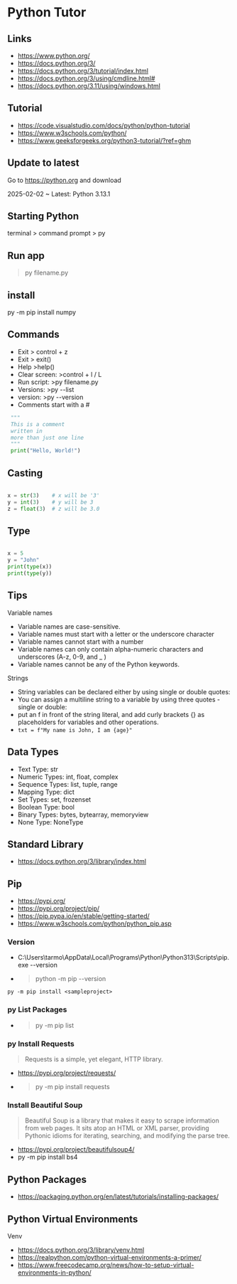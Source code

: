 # Python Tutor

## Links

* https://www.python.org/
* https://docs.python.org/3/
* https://docs.python.org/3/tutorial/index.html
* https://docs.python.org/3/using/cmdline.html#
* https://docs.python.org/3.11/using/windows.html

## Tutorial

* https://code.visualstudio.com/docs/python/python-tutorial
* https://www.w3schools.com/python/
* https://www.geeksforgeeks.org/python3-tutorial/?ref=ghm


## Update to latest

Go to https://python.org and download

2025-02-02 ~ Latest: Python 3.13.1

## Starting Python

terminal > command prompt > py

## Run app

>py filename.py

## install

py -m pip install numpy

## Commands

* Exit > control + z
* Exit > exit()
* Help >help()
* Clear screen: >control + l / L
* Run script: >py filename.py
* Versions: >py --list
* version: >py --version
* Comments start with a #

``` python
 """
 This is a comment
 written in
 more than just one line
 """
 print("Hello, World!")
```

## Casting

``` python

x = str(3)    # x will be '3'
y = int(3)    # y will be 3
z = float(3)  # z will be 3.0
```

## Type

``` python

x = 5
y = "John"
print(type(x))
print(type(y))

```

## Tips

Variable names

* Variable names are case-sensitive.
* Variable names must start with a letter or the underscore character
* Variable names cannot start with a number
* Variable names can only contain alpha-numeric characters and underscores (A-z, 0-9, and _ )
* Variable names cannot be any of the Python keywords.

Strings

* String variables can be declared either by using single or double quotes:
* You can assign a multiline string to a variable by using three quotes - single or double:
* put an f in front of the string literal, and add curly brackets {} as placeholders for variables and other operations.
* `txt = f"My name is John, I am {age}"`


## Data Types

* Text Type: str
* Numeric Types: int, float, complex
* Sequence Types: list, tuple, range
* Mapping Type: dict
* Set Types: set, frozenset
* Boolean Type: bool
* Binary Types: bytes, bytearray, memoryview
* None Type: NoneType


## Standard Library

* https://docs.python.org/3/library/index.html


## Pip

* https://pypi.org/
* https://pypi.org/project/pip/
* https://pip.pypa.io/en/stable/getting-started/
* https://www.w3schools.com/python/python_pip.asp


### Version

* C:\Users\tarmo\AppData\Local\Programs\Python\Python313\Scripts\pip.exe --version
* >python -m pip --version

```
py -m pip install <sampleproject>
```


### py List Packages

* >py -m pip list

### py Install Requests

>Requests is a simple, yet elegant, HTTP library.

* https://pypi.org/project/requests/
* >py -m pip install requests

### Install Beautiful Soup

>Beautiful Soup is a library that makes it easy to scrape information from web pages. It sits atop an HTML or XML parser, providing Pythonic idioms for iterating, searching, and modifying the parse tree.

* https://pypi.org/project/beautifulsoup4/
* py -m pip install bs4


## Python Packages

* https://packaging.python.org/en/latest/tutorials/installing-packages/

## Python Virtual Environments

Venv

* https://docs.python.org/3/library/venv.html
* https://realpython.com/python-virtual-environments-a-primer/
* https://www.freecodecamp.org/news/how-to-setup-virtual-environments-in-python/